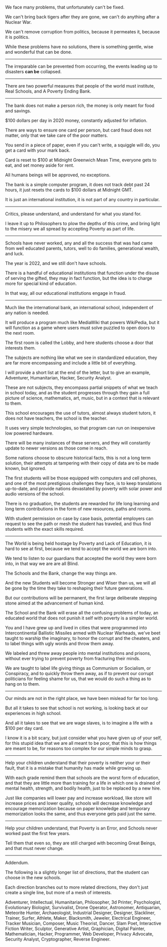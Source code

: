 We face many problems,
that unfortunately can't be fixed.

We can't bring back tigers after they are gone,
we can't do anything after a Nuclear War.

We can't remove corruption from politics,
because it permeates it, because it is politics.

While these problems have no solutions,
there is something gentle, wise and wonderful that can be done.

---

The irreparable can be prevented from occurring,
the events leading up to disasters __can be__ collapsed.

---

There are two powerful measures that people of the world must institute,
Real Schools, and A Poverty Ending Bank.

---

The bank does not make a person rich,
the money is only meant for food and savings.

$100 dollars per day in 2020 money,
constantly adjusted for inflation.

There are ways to ensure one card per person,
but card fraud does not matter, only that we take care of the poor matters.

You send in a piece of paper, even if you can't write, a squiggle will do,
you get a card with your mark back.

Card is reset to $100 at Midnight Greenwich Mean Time,
everyone gets to eat, and set money aside for rent.

All humans beings will be approved,
no exceptions.

The bank is a simple computer program,
it does not track debt past 24 hours, it just resets the cards to $100 dollars at Midnight GMT.

It is just an international institution,
it is not part of any country in particular.

---

Critics, please understand,
and understand for what you stand for.

I leave it up to Philosophers to plow the depths of this crime,
and bring light to the misery we all spread by accepting Poverty as part of life.

---

Schools have never worked,
any and all the success that was had came from well educated parents, tutors, well to do families, generational wealth, and luck.

The year is 2022,
and we still don't have schools.

There is a handful of educational institutions that function under the disuse of serving the gifted,
they may in fact function, but the idea is to charge more for special kind of education.

In that way,
all our educational institutions engage in fraud.

---

Much like the international bank,
an international school, independent of any nation is needed.

It will produce a program much like MediaWiki that powers WikiPedia,
but it will function as a game where users must solve puzzled to open doors to the next room.

The first room is called the Lobby,
and here students choose a door that interests them.

The subjects are nothing like what we see in standardized education,
they are far more encompassing and include a little bit of everything.

I will provide a short list at the end of the letter,
but to give an example, Adventurer, Humanitarian, Hacker, Security Analyst.

These are not subjects, they encompass partial snippets of what we teach in school today,
and as the student progresses through they gain a full picture of science, mathematics, art, music, but in a context that is relevant to them.

This school encourages the use of tutors, almost always student tutors,
it does not have teachers, the school is the teacher.

It uses very simple technologies,
so that program can run on inexpensive low powered hardware.

There will be many instances of these servers,
and they will constantly update to newer versions as those come in reach.

Some nations choose to obscure historical facts,
this is not a long term solution, their attempts at tampering with their copy of data are to be made known, but ignored.

The first students will be those equipped with computers and cell phones,
and one of the most prestigious challenges they face, is to keep translations up-to-date, and provide nations devastated by poverty with solar power and audio versions of the school.

There is no graduation, the students are rewarded for life long learning
and long term contributions in the form of new resources, paths and rooms.

With student permission on case by case basis, potential employers can request to see the path or mesh the student has traveled,
and thus find students with the exact skills required.

---

The World is being held hostage by Poverty and Lack of Education,
it is hard to see at first, because we tend to accept the world we are born into.

We tend to listen to our guardians that accepted the world they were born into,
in that way we are are all Blind.

The Schools and the Bank,
change the way things are.

And the new Students will become Stronger and Wiser than us,
we will all be gone by the time they take to reshaping their future generations.

But our contributions will be permanent,
the first large deliberate stepping stone aimed at the advancement of human kind.

The School and the Bank will erase all the confusing problems of today,
an educated world that does not punish it self with poverty is a simpler world.

You and I have grew up and lived in cities that were programmed into Intercontinental Ballistic Missiles armed with Nuclear Warheads,
we've beet taught to warship the imaginary, to honor the corrupt and the cheaters, and to label things with ugly words and throw them away.

We labeled and threw away people into mental institutions and prisons,
without ever trying to prevent poverty from fracturing their minds.

We are taught to label life giving things as Communism or Socialism, or Conspiracy,
and to quickly throw them away, as if to prevent our corrupt politicians for feeling shame for us, that we would do such a thing as to hang on to them.

---

Our minds are not in the right place,
we have been mislead for far too long.

But all it takes to see that school is not working,
is looking back at our experiences in high school.

And all it takes to see that we are wage slaves,
is to imagine a life with a $100 per day card.

I know it is a bit scary, but just consider what you have given up of your self,
for this stupid idea that we are all meant to be poor, that this is how things are meant to be, for reasons too complex for our simple minds to grasp.

---

Help your children understand that their poverty is neither your or their fault,
that it is a mistake that humanity has made while growing up.

With each grade remind them that schools are the worst form of education,
and that they are little more than training for a life in which one is drained of mental health, strength, and bodily health, just to be replaced by a new hire.

Just like companies will lower pay and increase workload, like store will increase prices and lower quality,
schools will decrease knowledge and encourage memorization because on paper knowledge and temporary memorization looks the same, and thus everyone gets paid just the same.

---

Help your children understand,
that Poverty is an Error, and Schools never worked past the first few years.

Tell them that even so,
they are still charged with becoming Great Beings, and that must never change.

---

Addendum.

The following is a slightly longer list of directions,
that the student can choose in the new schools.

Each direction branches out to more related directions,
they don't just create a single line, but more of a mesh of interests.

Adventurer, Intellectual, Humanitarian, Philosopher, 3d Printer, Psychologist, Evolutionary Biologist,
Survivalist, Drone Operator, Astronomer, Antiquarian, Meteorite Hunter, Archaeologist, Industrial Designer,
Designer, Slackliner, Trainer, Surfer, Athlete, Maker, Blacksmith, Jeweler, Electrical Engineer,
Tracker Musician, Composer, Music Theorist, Dancer, Slam Poet, Interactive Fiction Writer, Sculptor,
Generative Artist, Graphician, Digital Painter, Mathematician, Hacker, Programmer, Web Developer,
Privacy Advocate, Security Analyst, Cryptographer, Reverse Engineer.
